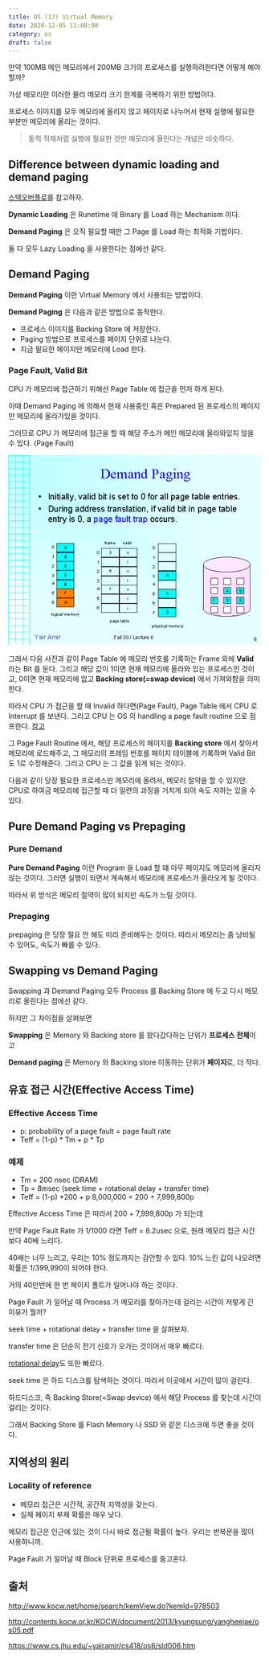 ```yaml
---
title: OS (17) Virtual Memory
date: 2020-12-05 11:00:00
category: os
draft: false
---
```


만약 100MB 메인 메모리에서 200MB 크기의 프로세스를 실행하려한다면 어떻게 해야할까?

가상 메모리란 이러한 물리 메모리 크기 한계를 극복하기 위한 방법이다.

프로세스 이미지를 모두 메모리에 올리지 않고 페이지로 나누어서 현재 실행에 필요한 부분만 메모리에 올리는 것이다.

> 동적 적재처럼 실행에 필요한 것만 메모리에 올린다는 개념은 비슷하다.

## Difference between dynamic loading and demand paging

[스텍오버플로](https://stackoverflow.com/questions/59786237/difference-between-dynamic-loading-and-demand-paging#:~:text=Dynamic%20loading%20is%20the%20mechanism,They%20serve%20different%20purposes.)를 참고하자.

**Dynamic Loading** 은 Runetime 에 Binary 를 Load 하는 Mechanism 이다.

**Demand Paging** 은 오직 필요할 때만 그 Page 를 Load 하는 최적화 기법이다.

둘 다 모두 Lazy Loading 을 사용한다는 점에선 같다.

## Demand Paging

**Demand Paging** 이란 Virtual Memory 에서 사용되는 방법이다.

**Demand Paging** 은 다음과 같은 방법으로 동작한다.

- 프로세스 이미지를 Backing Store 에 저장한다.
- Paging 방법으로 프로세스를 페이지 단위로 나눈다.
- 지금 필요한 페이지만 메모리에 Load 한다.

### Page Fault, Valid Bit

CPU 가 메모리에 접근하기 위해선 Page Table 에 접근을 먼저 하게 된다.

이때 Demand Paging 에 의해서 현재 사용중인 혹은 Prepared 된 프로세스의 페이지만 메모리에 올라가있을 것이다.

그러므로 CPU 가 메모리에 접근을 할 때 해당 주소가 메인 메모리에 올라와있지 않을 수 있다. (Page Fault)

![](./images/2020-12-05-demand-paging.png)

그래서 다음 사진과 같이 Page Table 에 메모리 번호를 기록하는 Frame 외에 **Valid** 라는 Bit 를 둔다. 그리고 해당 값이 1이면 현재 메모리에 올라와 있는 프로세스인 것이고, 0이면 현재 메모리에 없고 **Backing store(=swap device)** 에서 가져와함을 의미한다.

따라서 CPU 가 접근을 할 때 Invalid 하다면(Page Fault), Page Table 에서 CPU 로 Interrupt 를 보낸다. 그리고 CPU 는 OS 의 handling a page fault routine 으로 점프한다. [참고](http://faculty.salina.k-state.edu/tim/ossg/Memory/virt_mem/page_fault.html)

그 Page Fault Routine 에서, 해당 프로세스의 페이지를 **Backing store** 에서 찾아서 메모리에 로드해주고, 그 메모리의 프레임 번호를 페이지 테이블에 기록하며 Valid Bit 도 1로 수정해준다. 그리고 CPU 는 그 값을 읽게 되는 것이다.

다음과 같이 당장 필요한 프로세스만 메모리에 올려서, 메모리 절약을 할 수 있지만. CPU로 하여금 메모리에 접근할 때 더 일련의 과정을 거치게 되어 속도 저하는 있을 수 있다.

## Pure Demand Paging vs Prepaging

### Pure Demand

**Pure Demand Paging** 이란 Program 을 Load 할 떄 아무 페이지도 메모리에 올리지 않는 것이다. 그러면 실행이 되면서 계속해서 메모리에 프로세스가 올라오게 될 것이다.

따라서 위 방식은 메모리 절약이 많이 되지만 속도가 느릴 것이다.

### Prepaging

prepaging 은 당장 필요 안 해도 미리 준비해두는 것이다. 따라서 메모리는 좀 낭비될 수 있어도, 속도가 빠를 수 있다.

## Swapping vs Demand Paging

Swapping 과 Demand Paging 모두 Process 를 Backing Store 에 두고 다시 메모리로 올린다는 점에선 같다.

하지만 그 차이점을 살펴보면

**Swapping** 은 Memory 와 Backing store 를 왔다갔다하는 단위가 **프로세스 전체**이고

**Demand paging** 은 Memory 와 Backing store 이동하는 단위가 **페이지**로, 더 작다.

## 유효 접근 시간(Effective Access Time)

### Effective Access Time

- p: probability of a page fault = page fault rate
- Teff = (1-p) \* Tm + p \* Tp

### 예제

- Tm = 200 nsec (DRAM)
- Tp = 8msec (seek time + rotational delay + transfer time)
- Teff = (1-p) \*200 + p 8,000,000 = 200 + 7,999,800p

Effective Access Time 은 따라서 200 + 7,999,800p 가 되는데

만약 Page Fault Rate 가 1/1000 라면 Teff = 8.2usec 으로, 원래 메모리 접근 시간보다 40배 느리다.

40배는 너무 느리고, 우리는 10% 정도까지는 감안할 수 있다. 10% 느린 값이 나오려면 확률은 1/399,990이 되어야 한다.

거의 40만번에 한 번 페이지 폴트가 일어나야 하는 것이다.

Page Fault 가 일어날 때 Process 가 메모리를 찾아가는데 걸리는 시간이 저렇게 긴 이유가 뭘까?

seek time + rotational delay + transfer time 을 살펴보자.

transfer time 은 단순히 전기 신호가 오가는 것이어서 매우 빠르다.

[rotational delay](https://www.computerhope.com/jargon/r/rotadela.htm#:~:text=A%20rotational%20delay%20is%20the,referred%20to%20as%20rotational%20latency.)도 또한 빠르다.

seek time 은 하드 디스크를 탐색하는 것이다. 따라서 이곳에서 시간이 많이 걸린다.

하드디스크, 즉 Backing Store(=Swap device) 에서 해당 Process 를 찾는데 시간이 걸리는 것이다.

그래서 Backing Store 를 Flash Memory 나 SSD 와 같은 디스크에 두면 좋을 것이다.

## 지역성의 원리

### Locality of reference

- 메모리 접근은 시간적, 공간적 지역성을 갖는다.
- 실제 페이지 부재 확률은 매우 낮다.

메모리 접근은 인근에 있는 것이 다시 바로 접근될 확률이 높다. 우리는 반복문을 많이 사용하니까.

Page Fault 가 일어날 때 Block 단위로 프로세스를 들고온다.

## 출처

http://www.kocw.net/home/search/kemView.do?kemId=978503

http://contents.kocw.or.kr/KOCW/document/2013/kyungsung/yangheejae/os05.pdf

https://www.cs.jhu.edu/~yairamir/cs418/os6/sld006.htm

